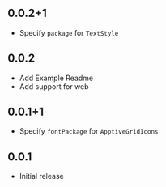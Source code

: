 ## 0.0.2+1
* Specify `package` for `TextStyle`

## 0.0.2
* Add Example Readme
* Add support for web

## 0.0.1+1
* Specify `fontPackage` for `ApptiveGridIcons`

## 0.0.1
* Initial release
